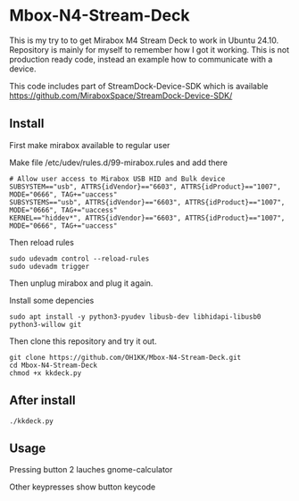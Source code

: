 # Mbox-N4-Stream-Deck

This is my try to to get Mirabox M4 Stream Deck to work in Ubuntu 24.10. Repository is mainly for myself to remember how I got it working. This is not production ready code, instead an example how to communicate with a device.

This code includes part of StreamDock-Device-SDK which is available https://github.com/MiraboxSpace/StreamDock-Device-SDK/

## Install

First make mirabox available to regular user

Make file /etc/udev/rules.d/99-mirabox.rules and add there
````
# Allow user access to Mirabox USB HID and Bulk device
SUBSYSTEM=="usb", ATTRS{idVendor}=="6603", ATTRS{idProduct}=="1007", MODE="0666", TAG+="uaccess"
SUBSYSTEMS=="usb", ATTRS{idVendor}=="6603", ATTRS{idProduct}=="1007", MODE="0666", TAG+="uaccess"
KERNEL=="hiddev*", ATTRS{idVendor}=="6603", ATTRS{idProduct}=="1007", MODE="0666", TAG+="uaccess"
````
Then reload rules

````
sudo udevadm control --reload-rules
sudo udevadm trigger
````
Then unplug mirabox and plug it again.

Install some depencies

````
sudo apt install -y python3-pyudev libusb-dev libhidapi-libusb0 python3-willow git
````

Then clone this repository and try it out.

````
git clone https://github.com/OH1KK/Mbox-N4-Stream-Deck.git
cd Mbox-N4-Stream-Deck
chmod +x kkdeck.py
````
## After install

````
./kkdeck.py
````

## Usage

Pressing button 2 lauches gnome-calculator

Other keypresses show button keycode

